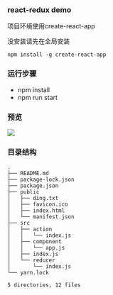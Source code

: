 
### react-redux demo

项目环境使用create-react-app

没安装请先在全局安装

```
npm install -g create-react-app
```

### 运行步骤

* npm install
* npm run start

### 预览
![](./preview.gif)


### 目录结构

```
.
├── README.md
├── package-lock.json
├── package.json
├── public
│   ├── ding.txt
│   ├── favicon.ico
│   ├── index.html
│   └── manifest.json
├── src
│   ├── action
│   │   └── index.js
│   ├── component
│   │   └── app.js
│   ├── index.js
│   └── reducer
│       └── index.js
└── yarn.lock

5 directories, 12 files
```
